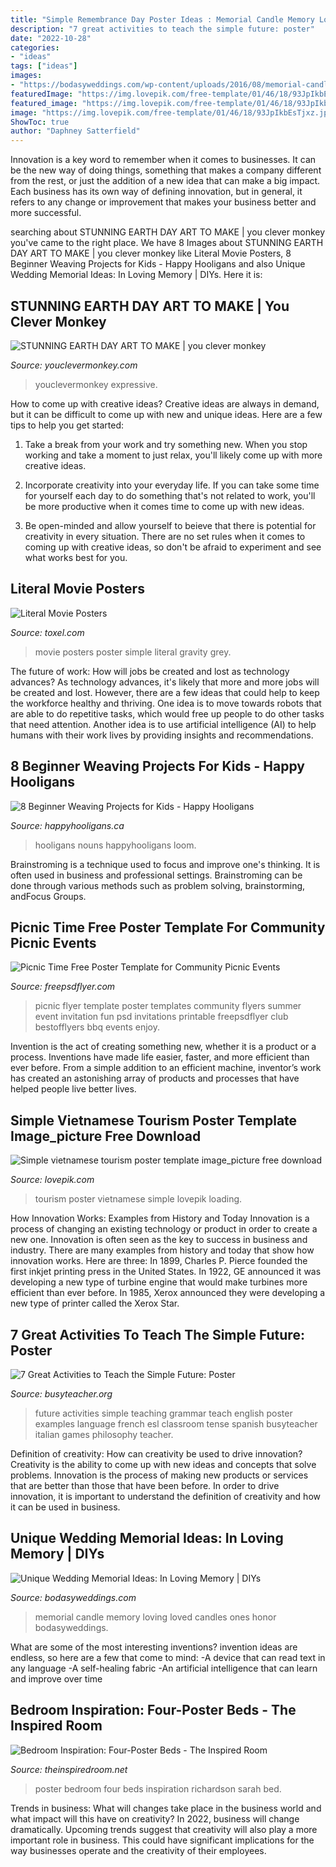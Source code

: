 ```yaml
---
title: "Simple Remembrance Day Poster Ideas : Memorial Candle Memory Loving Loved Candles Ones Honor Bodasyweddings"
description: "7 great activities to teach the simple future: poster"
date: "2022-10-28"
categories:
- "ideas"
tags: ["ideas"]
images:
- "https://bodasyweddings.com/wp-content/uploads/2016/08/memorial-candle.jpg"
featuredImage: "https://img.lovepik.com/free-template/01/46/18/93JpIkbEsTjxz.jpg_master.jpg!detail808"
featured_image: "https://img.lovepik.com/free-template/01/46/18/93JpIkbEsTjxz.jpg_master.jpg!detail808"
image: "https://img.lovepik.com/free-template/01/46/18/93JpIkbEsTjxz.jpg_master.jpg!detail808"
ShowToc: true
author: "Daphney Satterfield"
---
```



Innovation is a key word to remember when it comes to businesses. It can be the new way of doing things, something that makes a company different from the rest, or just the addition of a new idea that can make a big impact. Each business has its own way of defining innovation, but in general, it refers to any change or improvement that makes your business better and more successful.

	

		
searching about STUNNING EARTH DAY ART TO MAKE | you clever monkey you've came to the right place. We have 8 Images about STUNNING EARTH DAY ART TO MAKE | you clever monkey like Literal Movie Posters, 8 Beginner Weaving Projects for Kids - Happy Hooligans and also Unique Wedding Memorial Ideas: In Loving Memory | DIYs. Here it is:
		
    
## STUNNING EARTH DAY ART TO MAKE | You Clever Monkey

<img loading=lazy src="https://3.bp.blogspot.com/-WCGlpkek_0Y/WOiLrVUV-jI/AAAAAAAANwU/dWOxWi3Pk6gfk7p4x_asi9KwKFGlVHWTACLcB/s1600/Earth%2BDay%2BArt%2BWork%2Bto%2BMake.png" onerror="this.onerror=null;this.src='https://tse1.mm.bing.net/th?id=OIP.rusfS-Pt4sSoNMVY_pbTwQHaLG&amp;pid=15.1';" alt="STUNNING EARTH DAY ART TO MAKE | you clever monkey">

_Source: youclevermonkey.com_

>youclevermonkey expressive. 

	

How to come up with creative ideas?
Creative ideas are always in demand, but it can be difficult to come up with new and unique ideas. Here are a few tips to help you get started:
1. Take a break from your work and try something new. When you stop working and take a moment to just relax, you'll likely come up with more creative ideas.

2. Incorporate creativity into your everyday life. If you can take some time for yourself each day to do something that's not related to work, you'll be more productive when it comes time to come up with new ideas.

3. Be open-minded and allow yourself to beieve that there is potential for creativity in every situation. There are no set rules when it comes to coming up with creative ideas, so don't be afraid to experiment and see what works best for you.

    
## Literal Movie Posters

<img loading=lazy src="http://www.toxel.com/wp-content/uploads/2014/03/literalmposter11.jpg" onerror="this.onerror=null;this.src='https://tse3.mm.bing.net/th?id=OIP.gub-JbUf90cLSr0cyRSCRwHaLj&amp;pid=15.1';" alt="Literal Movie Posters">

_Source: toxel.com_

>movie posters poster simple literal gravity grey. 

	

The future of work: How will jobs be created and lost as technology advances?
As technology advances, it's likely that more and more jobs will be created and lost. However, there are a few ideas that could help to keep the workforce healthy and thriving. One idea is to move towards robots that are able to do repetitive tasks, which would free up people to do other tasks that need attention. Another idea is to use artificial intelligence (AI) to help humans with their work lives by providing insights and recommendations.

    
## 8 Beginner Weaving Projects For Kids - Happy Hooligans

<img loading=lazy src="https://happyhooligans.ca/wp-content/uploads/2020/01/weaving-crafts-for-kids.jpg" onerror="this.onerror=null;this.src='https://tse3.mm.bing.net/th?id=OIP.koe4c7f5wu-b_UNX59F24QHaLH&amp;pid=15.1';" alt="8 Beginner Weaving Projects for Kids - Happy Hooligans">

_Source: happyhooligans.ca_

>hooligans nouns happyhooligans loom. 

	

Brainstroming is a technique used to focus and improve one's thinking. It is often used in business and professional settings. Brainstroming can be done through various methods such as problem solving, brainstorming, andFocus Groups.

    
## Picnic Time Free Poster Template For Community Picnic Events

<img loading=lazy src="https://freepsdflyer.com/wp-content/uploads/2017/12/Picnic-Time-Free-Flyer-Template-FreePSDFlyer-com.jpg" onerror="this.onerror=null;this.src='https://tse3.mm.bing.net/th?id=OIP.mTrDH-vWkVxgo5IgzxCGxwHaLF&amp;pid=15.1';" alt="Picnic Time Free Poster Template for Community Picnic Events">

_Source: freepsdflyer.com_

>picnic flyer template poster templates community flyers summer event invitation fun psd invitations printable freepsdflyer club bestofflyers bbq events enjoy. 

	

Invention is the act of creating something new, whether it is a product or a process. Inventions have made life easier, faster, and more efficient than ever before. From a simple addition to an efficient machine, inventor’s work has created an astonishing array of products and processes that have helped people live better lives.

    
## Simple Vietnamese Tourism Poster Template Image_picture Free Download

<img loading=lazy src="https://img.lovepik.com/free-template/01/46/18/93JpIkbEsTjxz.jpg_master.jpg!detail808" onerror="this.onerror=null;this.src='https://tse4.mm.bing.net/th?id=OIP.g3ApTZSp50ojjCjmbJ_TIAHaKK&amp;pid=15.1';" alt="Simple vietnamese tourism poster template image_picture free download">

_Source: lovepik.com_

>tourism poster vietnamese simple lovepik loading. 

	

How Innovation Works: Examples from History and Today
Innovation is a process of changing an existing technology or product in order to create a new one. Innovation is often seen as the key to success in business and industry. There are many examples from history and today that show how innovation works. Here are three: 
In 1899, Charles P. Pierce founded the first inkjet printing press in the United States.
In 1922, GE announced it was developing a new type of turbine engine that would make turbines more efficient than ever before. 
In 1985, Xerox announced they were developing a new type of printer called the Xerox Star.

    
## 7 Great Activities To Teach The Simple Future: Poster

<img loading=lazy src="http://busyteacher.org/uploads/posts/2012-09/1346809675_simple-future-poster-web.jpg" onerror="this.onerror=null;this.src='https://tse2.mm.bing.net/th?id=OIP.SzlFTFV_3T70MiuhX28gGAHaKe&amp;pid=15.1';" alt="7 Great Activities to Teach the Simple Future: Poster">

_Source: busyteacher.org_

>future activities simple teaching grammar teach english poster examples language french esl classroom tense spanish busyteacher italian games philosophy teacher. 

	

Definition of creativity: How can creativity be used to drive innovation?
Creativity is the ability to come up with new ideas and concepts that solve problems. Innovation is the process of making new products or services that are better than those that have been before. In order to drive innovation, it is important to understand the definition of creativity and how it can be used in business.

    
## Unique Wedding Memorial Ideas: In Loving Memory | DIYs

<img loading=lazy src="https://bodasyweddings.com/wp-content/uploads/2016/08/memorial-candle.jpg" onerror="this.onerror=null;this.src='https://tse4.mm.bing.net/th?id=OIP.7eib1c3HK4XsT8cqXbXsOgAAAA&amp;pid=15.1';" alt="Unique Wedding Memorial Ideas: In Loving Memory | DIYs">

_Source: bodasyweddings.com_

>memorial candle memory loving loved candles ones honor bodasyweddings. 

	

What are some of the most interesting inventions?
invention ideas are endless, so here are a few that come to mind: 
-A device that can read text in any language 
-A self-healing fabric 
-An artificial intelligence that can learn and improve over time

    
## Bedroom Inspiration: Four-Poster Beds - The Inspired Room

<img loading=lazy src="http://theinspiredroom.net/wp-content/uploads/2017/04/Sarah-richardson-design-four-poster-bed.jpeg" onerror="this.onerror=null;this.src='https://tse2.mm.bing.net/th?id=OIP.bW5tQwnu1ZJZE4gP-EsxHgHaJ4&amp;pid=15.1';" alt="Bedroom Inspiration: Four-Poster Beds - The Inspired Room">

_Source: theinspiredroom.net_

>poster bedroom four beds inspiration richardson sarah bed. 

	

Trends in business: What will changes take place in the business world and what impact will this have on creativity?
In 2022, business will change dramatically. Upcoming trends suggest that creativity will also play a more important role in business. This could have significant implications for the way businesses operate and the creativity of their employees.

